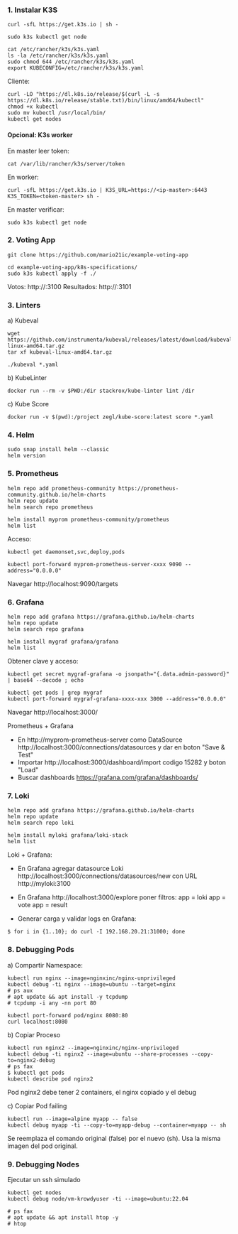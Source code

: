 ### 1. Instalar K3S
```
curl -sfL https://get.k3s.io | sh -

sudo k3s kubectl get node

cat /etc/rancher/k3s/k3s.yaml
ls -la /etc/rancher/k3s/k3s.yaml
sudo chmod 644 /etc/rancher/k3s/k3s.yaml
export KUBECONFIG=/etc/rancher/k3s/k3s.yaml
```

Cliente:
```
curl -LO "https://dl.k8s.io/release/$(curl -L -s https://dl.k8s.io/release/stable.txt)/bin/linux/amd64/kubectl"
chmod +x kubectl
sudo mv kubectl /usr/local/bin/
kubectl get nodes
```

#### Opcional: K3s worker
En master leer token:
```
cat /var/lib/rancher/k3s/server/token
```

En worker:
```
curl -sfL https://get.k3s.io | K3S_URL=https://<ip-master>:6443 K3S_TOKEN=<token-master> sh -
```

En master verificar:
```
sudo k3s kubectl get node
```


### 2. Voting App
```
git clone https://github.com/mario21ic/example-voting-app

cd example-voting-app/k8s-specifications/
sudo k3s kubectl apply -f ./
```
Votos: http://<ip servidor>:3100
Resultados: http://<ip servidor>:3101


### 3. Linters
a) Kubeval
```
wget https://github.com/instrumenta/kubeval/releases/latest/download/kubeval-linux-amd64.tar.gz
tar xf kubeval-linux-amd64.tar.gz

./kubeval *.yaml
```

b) KubeLinter
```
docker run --rm -v $PWD:/dir stackrox/kube-linter lint /dir
```

c) Kube Score
```
docker run -v $(pwd):/project zegl/kube-score:latest score *.yaml
```


### 4. Helm
```
sudo snap install helm --classic
helm version
```


### 5. Prometheus
```
helm repo add prometheus-community https://prometheus-community.github.io/helm-charts
helm repo update
helm search repo prometheus

helm install myprom prometheus-community/prometheus
helm list
```

Acceso:
```
kubectl get daemonset,svc,deploy,pods

kubectl port-forward myprom-prometheus-server-xxxx 9090 --address="0.0.0.0"
```
Navegar http://localhost:9090/targets


### 6. Grafana
```
helm repo add grafana https://grafana.github.io/helm-charts
helm repo update
helm search repo grafana

helm install mygraf grafana/grafana
helm list
```

Obtener clave y acceso:
```
kubectl get secret mygraf-grafana -o jsonpath="{.data.admin-password}" | base64 --decode ; echo

kubectl get pods | grep mygraf
kubectl port-forward mygraf-grafana-xxxx-xxx 3000 --address="0.0.0.0"
```
Navegar http://localhost:3000/

Prometheus + Grafana
* En http://myprom-prometheus-server como DataSource http://localhost:3000/connections/datasources y dar en boton "Save & Test"
* Importar http://localhost:3000/dashboard/import codigo 15282 y boton "Load"
* Buscar dashboards https://grafana.com/grafana/dashboards/

### 7. Loki
```
helm repo add grafana https://grafana.github.io/helm-charts
helm repo update
helm search repo loki

helm install myloki grafana/loki-stack
helm list
```

Loki + Grafana:
* En Grafana agregar datasource Loki http://localhost:3000/connections/datasources/new con URL http://myloki:3100
* En Grafana http://localhost:3000/explore poner filtros:
app = loki
app = vote
app = result

* Generar carga y validar logs en Grafana:
```
$ for i in {1..10}; do curl -I 192.168.20.21:31000; done
```

### 8. Debugging Pods
a) Compartir Namespace:
```
kubectl run nginx --image=nginxinc/nginx-unprivileged
kubectl debug -ti nginx --image=ubuntu --target=nginx
# ps aux
# apt update && apt install -y tcpdump
# tcpdump -i any -nn port 80

kubectl port-forward pod/nginx 8080:80
curl localhost:8080
```

b) Copiar Proceso
```
kubectl run nginx2 --image=nginxinc/nginx-unprivileged
kubectl debug -ti nginx2 --image=ubuntu --share-processes --copy-to=nginx2-debug
# ps fax
$ kubectl get pods
kubectl describe pod nginx2
```
Pod nginx2 debe tener 2 containers, el nginx copiado y el debug

c) Copiar Pod failing
```
kubectl run --image=alpine myapp -- false
kubectl debug myapp -ti --copy-to=myapp-debug --container=myapp -- sh
```
Se reemplaza el comando original (false) por el nuevo (sh).
Usa la misma imagen del pod original.

### 9. Debugging Nodes
Ejecutar un ssh simulado
```
kubectl get nodes
kubectl debug node/vm-krowdyuser -ti --image=ubuntu:22.04

# ps fax
# apt update && apt install htop -y
# htop
```

